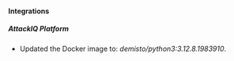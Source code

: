 
#### Integrations

##### AttackIQ Platform

- Updated the Docker image to: *demisto/python3:3.12.8.1983910*.

